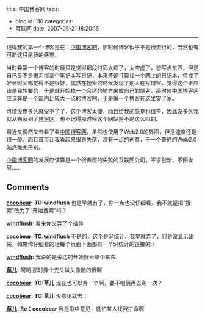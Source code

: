 title: 中国博客网
tags:
  - blog
id: 110
categories:
  - 互联网
date: 2007-05-21 18:20:16
---

记得我的第一个博客是在：[中国博客网](http://www.blogcn.com)，那时候博客似乎不是很流行的，当然也有可能这只是我的感觉。

当时弄第一个博客的时候只是觉得那段时间太烦了，太空虚了，想写点东西，但是自己又不是很习惯拿个笔记本写日记，本来还是打算找一个网上的日记本，但找了好长时间都觉得不是很好，偶然在搜索的时候发现了别人在写博客，觉得这个正应该是我想要的，于是就开始找一个合适的地方来放自己的博客，那时候[中国博客网](http://www.blogcn.com)应该算是一个国内比较大一点的博客网，于是第一个博客在这里安了家。

可惜没用多久就受不了了，这个博客太慢，而且给我的感觉也很差，因此没多久我就从搬家到了[博客网](http://www.bokee.com/)，也不记得那时候这个网站是不是这么叫的。

最近又偶然又去看了看[中国博客网](http://www.blogcn.com)，虽然也使用了Web2.0的界面，但是速度还是很一般，而且首页让我看起来很是失落，没有一点的创意，于一个普通的Web2.0站点毫无差别。

[中国博客网](http://www.blogcn.com)的发展应该算是一个很典型的失败的互联网公司，不求创新，不图发展……
## Comments

**[cocobear](#206 "2007-05-21 19:34:14"):** **TO:windflush** 也是早就有了，你一点也没仔细看，我不就是把“搜索”改为了“开始搜索”吗？

**[windflush](#207 "2007-05-21 18:35:55"):** 看来你又弄了个插件

**[cocobear](#208 "2007-05-21 18:43:21"):** **TO:windflush** 不是的，这个是51统计，我早就弄了，只是没显示出来，如果你仔细看的话每个页面下面都有一个51统计的链接的:)

**[windflush](#209 "2007-05-21 18:52:01"):** 我说的是旁边的开始搜索那个东东.

**[草儿](#210 "2007-05-22 10:52:25"):** 呵呵 那时弄个光头做头像酷的很啊

**[cocobear](#211 "2007-05-22 18:57:32"):** **TO:草儿** 现在也可以弄一个啊，要不咱俩再去剃一次？

**[cocobear](#212 "2007-05-24 11:20:05"):** **TO:草儿** 没意见就去！

**[草儿](#213 "2007-05-24 10:30:40"):** **Re：cocobear** 我是没啥意见，就怕某人找我拼命啊

